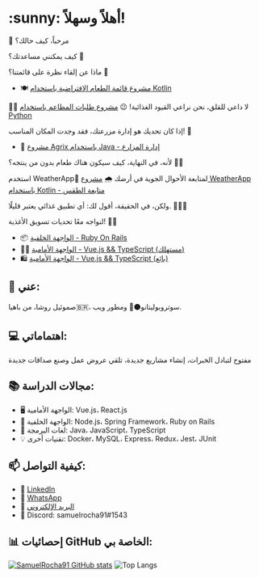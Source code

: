 <h1>:sunny: أهلاً وسهلاً! </h1>

👋 مرحباً، كيف حالك؟

<div>
  <p>كيف يمكنني مساعدتك؟ 🥰</p>
  <p>ماذا عن إلقاء نظرة على قائمتنا؟ 🧾</p>
  <ul>
    <li>
      🍽️ <a href="https://github.com/SamuelRocha91/kotlinVirtualMenu" target="_blank">مشروع قائمة الطعام الافتراضية باستخدام Kotlin</a>
    </li>
  </ul>
  <p>
    👩‍🍳 لا داعي للقلق، نحن نراعي القيود الغذائية! 😉
      <a href="https://github.com/SamuelRocha91/restaurantOrders" target="_blank">مشروع طلبات المطاعم باستخدام Python</a>
  </p>
</div>

<p>إذا كان تحديك هو إدارة مزرعتك، فقد وجدت المكان المناسب! 🎯</p>
<ul>
  <li>🌾 <a href="https://github.com/SamuelRocha91/Agrix" target="_blank">مشروع Agrix باستخدام Java - إدارة المزارع</a></li>
</ul>
<p>لأنه، في النهاية، كيف سيكون هناك طعام بدون من ينتجه؟ 🤔👀</p>

<p>استخدم WeatherApp📱 لمتابعة الأحوال الجوية في أرضك 🌧️ <a href="https://github.com/SamuelRocha91/Agrix" target="_blank">مشروع WeatherApp باستخدام Kotlin - متابعة الطقس</a></p>
<p>ولكن، في الحقيقة، أقول لك: أي تطبيق غذائي يعتبر قليلًا. 🤪🚀🤷 </p>
<p>لنواجه معًا تحديات تسويق الأغذية! 💯🥗</p>
<ul>
  <li>📦 <a href="https://github.com/SamuelRocha91/delivery_back" target="_blank">الواجهة الخلفية - Ruby On Rails</a></li>
  <li>👨‍💻 <a href="https://github.com/SamuelRocha91/consumy" target="_blank">الواجهة الأمامية - Vue.js && TypeScript (مستهلك)</a></li>
  <li>🛍️ <a href="https://github.com/SamuelRocha91/seller_application" target="_blank">الواجهة الأمامية - Vue.js && TypeScript (بائع)</a></li>
</ul>

<h2>🧑 عني:</h2>
<p>صموئيل روشا، من باهيا🇧🇷، سوتروبوليتانو⚫🔴 ومطور ويب.</p>

<h2>💻 اهتماماتي:</h2>
<p>مفتوح لتبادل الخبرات، إنشاء مشاريع جديدة، تلقي عروض عمل وصنع صداقات جديدة</p>

<h2>📚 مجالات الدراسة:</h2>
<ul>
  <li>🖥️ الواجهة الأمامية: Vue.js، React.js</li>
  <li>📡 الواجهة الخلفية: Node.js، Spring Framework، Ruby on Rails</li>
  <li>📖 لغات البرمجة: Java، JavaScript، TypeScript</li>
  <li>💡 تقنيات أخرى: Docker، MySQL، Express، Redux، Jest، JUnit</li>
</ul>

<h2>📫 كيفية التواصل:</h2>
<ul>
  <li>💼 <a href="https://www.linkedin.com/in/samuel-rocha-88278224a/" target="_blank">LinkedIn</a></li>
  <li>📱 <a href="https://wa.me/71992594946" target="_blank">WhatsApp</a></li>
  <li>📧 <a href="mailto:samuel_sr@hotmail.com.br">البريد الإلكتروني</a></li>
  <li>💬 Discord: samuelrocha91#1543</li>
</ul>

<h2>📊 إحصائيات GitHub الخاصة بي:</h2>

[![SamuelRocha91 GitHub stats](https://github-readme-stats.vercel.app/api?username=SamuelRocha91)](https://github.com/SamuelRocha91/github-readme-stats)
![Top Langs](https://github-readme-stats.vercel.app/api/top-langs/?username=SamuelRocha91&langs_count=8&layout=compact)
